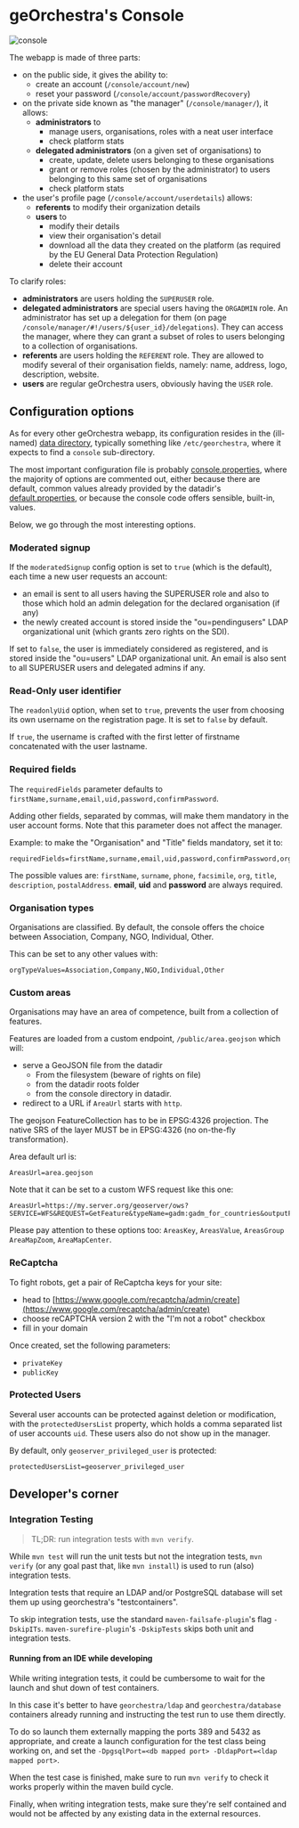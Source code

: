 # geOrchestra's Console

![console](https://github.com/georchestra/georchestra/workflows/console/badge.svg)

The webapp is made of three parts:
  * on the public side, it gives the ability to:
    * create an account (`/console/account/new`)
    * reset your password (`/console/account/passwordRecovery`)
  * on the private side known as "the manager" (`/console/manager/`), it allows:
    * **administrators** to
        * manage users, organisations, roles with a neat user interface
        * check platform stats
    * **delegated administrators** (on a given set of organisations) to
       * create, update, delete users belonging to these organisations
       * grant or remove roles (chosen by the administrator) to users belonging to this same set of organisations
       * check platform stats
  * the user's profile page (`/console/account/userdetails`) allows:
    * **referents** to modify their organization details
    * **users** to
      * modify their details
      * view their organisation's detail
      * download all the data they created on the platform (as required by the EU General Data Protection Regulation)
      * delete their account

To clarify roles:
 * **administrators** are users holding the `SUPERUSER` role.
 * **delegated administrators** are special users having the `ORGADMIN` role.
An administrator has set up a delegation for them
(on page `/console/manager/#!/users/${user_id}/delegations`). They can access
the manager, where they can grant a subset of roles to users belonging to a
collection of organisations.
 * **referents** are users holding the `REFERENT` role. They are allowed to
modify several of their organisation fields, namely: name, address, logo,
description, website.
 * **users** are regular geOrchestra users, obviously having the `USER` role.


## Configuration options

As for every other geOrchestra webapp, its configuration resides in the
(ill-named) [data directory](https://github.com/georchestra/datadir/),
typically something like `/etc/georchestra`, where it expects to find a
`console` sub-directory.

The most important configuration file is probably
[console.properties](https://github.com/georchestra/datadir/blob/master/console/console.properties),
where the majority of options are commented out, either because there are
default, common values already provided by the datadir's
[default.properties](https://github.com/georchestra/datadir/blob/master/default.properties),
or because the console code offers sensible, built-in, values.

Below, we go through the most interesting options.

### Moderated signup

If the `moderatedSignup` config option is set to `true` (which is the default),
each time a new user requests an account:
  * an email is sent to all users having the SUPERUSER role and also to those
which hold an admin delegation for the declared organisation (if any)
  * the newly created account is stored inside the "ou=pendingusers" LDAP
organizational unit (which grants zero rights on the SDI).

If set to `false`, the user is immediately considered as registered, and is
stored inside the "ou=users" LDAP organizational unit. An email is also sent to
all SUPERUSER users and delegated admins if any.

### Read-Only user identifier

The `readonlyUid` option, when set to `true`, prevents the user from choosing
its own username on the registration page. It is set to `false` by default.

If `true`, the username is crafted with the first letter of firstname
concatenated with the user lastname.

### Required fields

The `requiredFields` parameter defaults to
`firstName,surname,email,uid,password,confirmPassword`.

Adding other fields, separated by commas, will make them mandatory in the user
account forms. Note that this parameter does not affect the manager.

Example: to make the "Organisation" and "Title" fields mandatory, set it to:
```
requiredFields=firstName,surname,email,uid,password,confirmPassword,org,title
```
The possible values are: `firstName`, `surname`, `phone`, `facsimile`, `org`,
`title`, `description`, `postalAddress`. **email**, **uid** and **password**
are always required.

### Organisation types

Organisations are classified. By default, the console offers the choice between
Association, Company, NGO, Individual, Other.

This can be set to any other values with:
```
orgTypeValues=Association,Company,NGO,Individual,Other
```

### Custom areas

Organisations may have an area of competence, built from a collection of
features.

Features are loaded from a custom endpoint, `/public/area.geojson` which will:
 * serve a GeoJSON file from the datadir
    * From the filesystem (beware of rights on file)
    * from the datadir roots folder
    * from the console directory in datadir. 
 * redirect to a URL if `AreaUrl` starts with `http`.

The geojson FeatureCollection has to be in EPSG:4326 projection. The native SRS of the layer MUST be in EPSG:4326 
 (no on-the-fly transformation).

Area default url is:
```
AreasUrl=area.geojson
```

Note that it can be set to a custom WFS request like this one:
```
AreasUrl=https://my.server.org/geoserver/ows?SERVICE=WFS&REQUEST=GetFeature&typeName=gadm:gadm_for_countries&outputFormat=json&cql_filter=ISO='FRA'
```

Please pay attention to these options too: `AreasKey`, `AreasValue`, `AreasGroup`
`AreaMapZoom`, `AreaMapCenter`.

### ReCaptcha

To fight robots, get a pair of ReCaptcha keys for your site:
 * head to [https://www.google.com/recaptcha/admin/create](https://www.google.com/recaptcha/admin/create)
 * choose reCAPTCHA version 2 with the "I'm not a robot" checkbox
 * fill in your domain

Once created, set the following parameters:
* `privateKey`
* `publicKey`


### Protected Users

Several user accounts can be protected against deletion or modification, with the `protectedUsersList` property, which holds a comma separated list of user accounts `uid`. These users also do not show up in the manager.

By default, only `geoserver_privileged_user` is protected:
```
protectedUsersList=geoserver_privileged_user
```

## Developer's corner

### Integration Testing

> TL;DR: run integration tests with `mvn verify`. 

While `mvn test` will run the unit tests but not the integration tests, `mvn verify` (or any goal past that, like `mvn install`) is used to run (also) integration tests.

Integration tests that require an LDAP and/or PostgreSQL database will set them up
using georchestra's "testcontainers".

To skip integration tests, use the standard `maven-failsafe-plugin`'s flag `-DskipITs`. `maven-surefire-plugin`'s `-DskipTests` 
skips both unit and integration tests.

#### Running from an IDE while developing

While writing integration tests, it could be cumbersome to wait for the launch and shut down of test containers.

In this case it's better to have `georchestra/ldap` and `georchestra/database` containers already running and instructing the test run to use them directly.

To do so launch them externally mapping the ports 389 and 5432 as appropriate,  and create a launch configuration for the test class being working on, and set the `-DpgsqlPort=<db mapped port> -DldapPort=<ldap mapped port>`.

When the test case is finished, make sure to run `mvn verify` to check it works properly within the maven build cycle.

Finally, when writing integration tests, make sure they're self contained and would not be affected by any existing data in the external resources.
